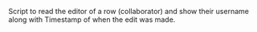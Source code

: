 Script to read the editor of a row (collaborator) and show their username along with Timestamp of when the edit was made.
